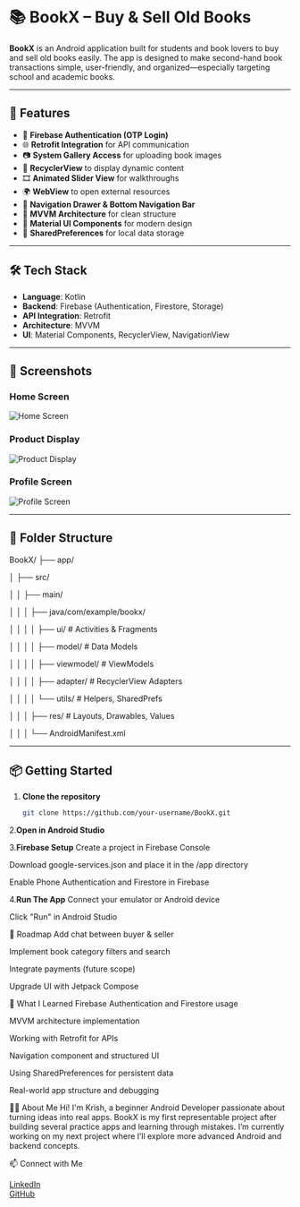 # 📚 BookX – Buy & Sell Old Books

**BookX** is an Android application built for students and book lovers to buy and sell old books easily. The app is designed to make second-hand book transactions simple, user-friendly, and organized—especially targeting school and academic books.

---

## 🚀 Features

- 🔐 **Firebase Authentication (OTP Login)**
- 🌐 **Retrofit Integration** for API communication
- 📷 **System Gallery Access** for uploading book images
- 🔄 **RecyclerView** to display dynamic content
- 🎞️ **Animated Slider View** for walkthroughs
- 🌍 **WebView** to open external resources
- 🧭 **Navigation Drawer & Bottom Navigation Bar**
- 🧱 **MVVM Architecture** for clean structure
- 🎨 **Material UI Components** for modern design
- 💾 **SharedPreferences** for local data storage

---

## 🛠️ Tech Stack

- **Language**: Kotlin  
- **Backend**: Firebase (Authentication, Firestore, Storage)  
- **API Integration**: Retrofit  
- **Architecture**: MVVM  
- **UI**: Material Components, RecyclerView, NavigationView

---

## 📸 Screenshots

### Home Screen
![Home Screen](Screenshot%202025-06-08%20195744.png)

### Product Display
![Product Display](Screenshot%202025-06-08%20195755.png)

### Profile Screen
![Profile Screen](Screenshot%202025-06-08%20195857.png)

---

## 📂 Folder Structure

BookX/
├── app/

│ ├── src/

│ │ ├── main/

│ │ │ ├── java/com/example/bookx/

│ │ │ │ ├── ui/ # Activities & Fragments

│ │ │ │ ├── model/ # Data Models

│ │ │ │ ├── viewmodel/ # ViewModels

│ │ │ │ ├── adapter/ # RecyclerView Adapters

│ │ │ │ └── utils/ # Helpers, SharedPrefs

│ │ │ ├── res/ # Layouts, Drawables, Values

│ │ │ └── AndroidManifest.xml


---

## 📦 Getting Started

1. **Clone the repository**
   ```bash
   git clone https://github.com/your-username/BookX.git

2.**Open in Android Studio**

3.**Firebase Setup**
Create a project in Firebase Console

Download google-services.json and place it in the /app directory

Enable Phone Authentication and Firestore in Firebase

4.**Run The App**
Connect your emulator or Android device

Click "Run" in Android Studio

📌 Roadmap
 Add chat between buyer & seller

 Implement book category filters and search

 Integrate payments (future scope)

 Upgrade UI with Jetpack Compose

🔮 What I Learned
Firebase Authentication and Firestore usage

MVVM architecture implementation

Working with Retrofit for APIs

Navigation component and structured UI

Using SharedPreferences for persistent data

Real-world app structure and debugging

👨‍💻 About Me
Hi! I'm Krish, a beginner Android Developer passionate about turning ideas into real apps. BookX is my first representable project after building several practice apps and learning through mistakes. I’m currently working on my next project where I’ll explore more advanced Android and backend concepts.

📫 Connect with Me

[LinkedIn](https://www.linkedin.com/in/krish-kumar-chaurasia-073a91310?utm_source=share&utm_campaign=share_via&utm_content=profile&utm_medium=android_app)  
[GitHub](https://github.com/Krish-tech08)
